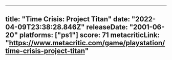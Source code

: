 
---
title: "Time Crisis: Project Titan"
date: "2022-04-09T23:38:28.846Z"
releaseDate: "2001-06-20"
platforms: ["ps1"]
score: 71
metacriticLink: "https://www.metacritic.com/game/playstation/time-crisis-project-titan"
---
